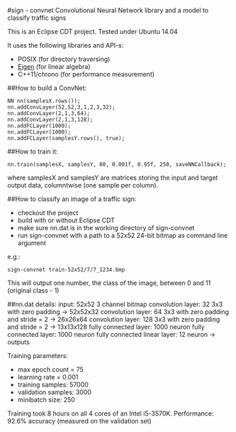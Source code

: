 #sign - convnet
Convolutional Neural Network library and a model to classify traffic signs

This is an Eclipse CDT project.
Tested under Ubuntu 14.04

It uses the following libraries and API-s:
 - POSIX (for directory traversing)
 - [Eigen](http://eigen.tuxfamily.org/index.php?title=Main_Page) (for linear algebra)
 - C++11/chrono (for performance measurement)
 
##How to build a ConvNet:

    NN nn(samplesX.rows());
    nn.addConvLayer(52,52,3,1,2,3,32);
    nn.addConvLayer(2,1,3,64);
    nn.addConvLayer(2,1,3,128);
    nn.addFCLayer(1000);
    nn.addFCLayer(1000);
    nn.addFCLayer(samplesY.rows(), true);
    
##How to train it:

    nn.train(samplesX, samplesY, 80, 0.001f, 0.95f, 250, saveNNCallback);
    
where samplesX and samplesY are matrices storing the input and target output data, columntwise (one sample per column).

##How to classify an image of a traffic sign:
 - checkout the project
 - build with or without Eclipse CDT 
 - make sure nn.dat is in the working directory of sign-convnet
 - run sign-convnet with a path to a 52x52 24-bit bitmap as command line argument

e.g.:

    sign-convnet train-52x52/7/7_1234.bmp

This will output one number, the class of the image, between 0 and 11 (original class - 1)

##nn.dat details:
input: 52x52 3 channel bitmap
convolution layer: 32 3x3 with zero padding -> 52x52x32
convolution layer: 64 3x3 with zero padding and stride = 2 -> 26x26x64
convolution layer: 128 3x3 with zero padding and stride = 2 -> 13x13x128
fully connected layer: 1000 neuron
fully connected layer: 1000 neuron
fully connected linear layer: 12 neuron -> outputs

Training parameters: 
 - max epoch count = 75
 - learning rate = 0.001
 - training samples: 57000
 - validation samples: 3000
 - minibatch size: 250

Training took 8 hours on all 4 cores of an Intel i5-3570K.
Performance: 92.6% accuracy (measured on the validation set) 


